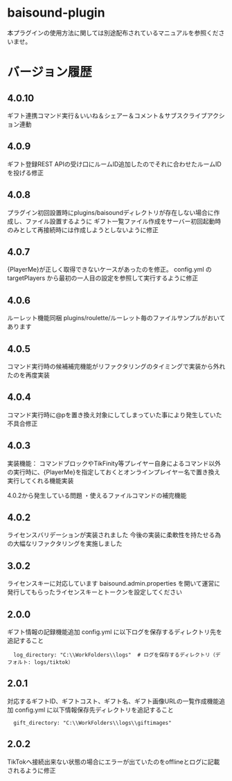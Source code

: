 # baisound-plugin

本プラグインの使用方法に関しては別途配布されているマニュアルを参照くださいませ。

# バージョン履歴
## 4.0.10
ギフト連携コマンド実行＆いいね＆シェアー＆コメント＆サブスクライブアクション連動

## 4.0.9
ギフト登録REST APIの受け口にルームID追加したのでそれに合わせたルームIDを投げる修正

## 4.0.8
プラグイン初回設置時にplugins/baisoundディレクトリが存在しない場合に作成し、ファイル設置するように
ギフト一覧ファイル作成をサーバー初回起動時のみとして再接続時には作成しようとしないように修正

## 4.0.7 
{PlayerMe}が正しく取得できないケースがあったのを修正。
config.yml の targetPlayers から最初の一人目の設定を参照して実行するように修正

## 4.0.6
ルーレット機能同梱
plugins/roulette/ルーレット毎のファイルサンプルがおいてあります

## 4.0.5
コマンド実行時の候補補完機能がリファクタリングのタイミングで実装から外れたのを再度実装

## 4.0.4
コマンド実行時に@pを置き換え対象にしてしまっていた事により発生していた不具合修正

## 4.0.3
実装機能：
コマンドブロックやTikFinity等プレイヤー自身によるコマンド以外の実行時に、{PlayerMe}を指定しておくとオンラインプレイヤー名で置き換え実行してくれる機能実装

4.0.2から発生している問題
・使えるファイルコマンドの補完機能

## 4.0.2
ライセンスバリデーションが実装されました
今後の実装に柔軟性を持たせる為の大幅なリファクタリングを実施しました

## 3.0.2
ライセンスキーに対応しています
baisound.admin.properties を開いて運営に発行してもらったライセンスキーとトークンを設定してください

## 2.0.0
ギフト情報の記録機能追加
config.yml に以下ログを保存するディレクトリ先を追記すること

```
  log_directory: "C:\\WorkFolders\\logs"  # ログを保存するディレクトリ（デフォルト: logs/tiktok）
```

## 2.0.1
対応するギフトID、ギフトコスト、ギフト名、ギフト画像URLの一覧作成機能追加
config.yml に以下情報保存先ディレクトリを追記すること

```
  gift_directory: "C:\\WorkFolders\\logs\\giftimages"
```

## 2.0.2
TikTokへ接続出来ない状態の場合にエラーが出ていたのをofflineとログに記載されるように修正
